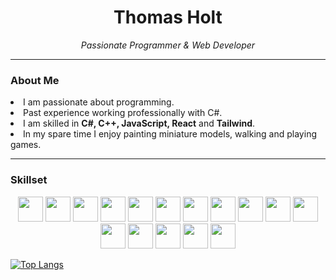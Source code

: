 <h1 align=center>Thomas Holt</h1>

<p align=center>
  <i>Passionate Programmer & Web Developer</i>
</p>

---

<h3>About Me</h3>
<li>I am passionate about programming.</li>
<li>Past experience working professionally with C#.</li>
<li>I am skilled in <b>C#, C++, JavaScript, React</b> and <b>Tailwind</b>.</li>
<li>In my spare time I enjoy painting miniature models, walking and playing games.</li>

---

<h3>Skillset</h3>
<div align=center>
  <p float="left">
    <img src="https://upload.wikimedia.org/wikipedia/commons/thumb/b/bd/Logo_C_sharp.svg/1820px-Logo_C_sharp.svg.png" height="40" />
    <img src="https://upload.wikimedia.org/wikipedia/commons/thumb/1/18/ISO_C%2B%2B_Logo.svg/1822px-ISO_C%2B%2B_Logo.svg.png" height="40" />
    <img src="https://upload.wikimedia.org/wikipedia/commons/thumb/9/99/Unofficial_JavaScript_logo_2.svg/1024px-Unofficial_JavaScript_logo_2.svg.png" height="40">
    <img src="https://upload.wikimedia.org/wikipedia/commons/thumb/4/4c/Typescript_logo_2020.svg/2048px-Typescript_logo_2020.svg.png" height="40">
    <img src="https://upload.wikimedia.org/wikipedia/commons/thumb/a/a7/React-icon.svg/862px-React-icon.svg.png" height="40">
    <img src="https://www.w3.org/html/logo/downloads/HTML5_Badge_512.png" height="40">
    <img src="https://res.cloudinary.com/df8aswwta/image/upload/v1689850187/images/kuody8ih8nzxnfept76o.png" height="40">
    <img src="https://www.svgrepo.com/show/374118/tailwind.svg" height="40">
    <img src="https://cdn.jsdelivr.net/gh/homarr-labs/dashboard-icons/png/supabase.png" height="40">
    <img src="https://registry.npmmirror.com/@lobehub/icons-static-png/latest/files/dark/vercel.png" height="40">
    <img src="https://upload.wikimedia.org/wikipedia/commons/thumb/9/9a/Visual_Studio_Code_1.35_icon.svg/2048px-Visual_Studio_Code_1.35_icon.svg.png" height="40">
    <img src="https://upload.wikimedia.org/wikipedia/commons/thumb/2/2c/Visual_Studio_Icon_2022.svg/1200px-Visual_Studio_Icon_2022.svg.png" height="40">
    <img src="https://cdn.freebiesupply.com/logos/large/2x/unity-69-logo-png-transparent.png" height="40">
    <img src="https://git-scm.com/images/logos/downloads/Git-Icon-1788C.png" height="40">
    <img src="https://github.githubassets.com/assets/GitHub-Mark-ea2971cee799.png" height="40">
    <img src="https://upload.wikimedia.org/wikipedia/commons/thumb/3/35/Tux.svg/1012px-Tux.svg.png" height="40">
  </p>
</div>

[![Top Langs](https://github-readme-stats.vercel.app/api/top-langs/?username=ThomasDHolt&layout=compact&theme=dracula&hide_border=true)](https://github.com/anuraghazra/github-readme-stats)
